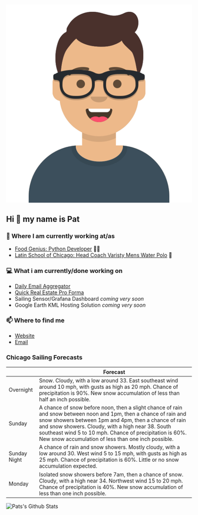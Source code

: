 [![Social banner for p-j-falconer](https://raw.githubusercontent.com/P-J-FALCONER/P-J-FALCONER/master/assets/avataaars.svg)](https://patfalconer.com/)
## Hi :wave: my name is Pat

### 💼 Where I am currently working at/as
- [Food Genius: Python Developer](https://getfoodgenius.com/) 🍔🐍
- [Latin School of Chicago: Head Coach Varisty Mens Water Polo](https://www.latinschool.org/) 🤽


### 💻 What i am currently/done working on
 - [Daily Email Aggregator](https://github.com/P-J-FALCONER/dott_daily_mail)
 - [Quick Real Estate Pro Forma](https://github.com/P-J-FALCONER/henry)
 - Sailing Sensor/Grafana Dashboard *coming very soon*
 - Google Earth KML Hosting Solution *coming very soon*

### 📫 Where to find me
 - [Website](https://patfalconer.com/)
 - [Email](mailto:patrick.j.falconer@gmail.com)


### Chicago Sailing Forecasts
|   | Forecast  |
|---|---|
| Overnight | Snow. Cloudy, with a low around 33. East southeast wind around 10 mph, with gusts as high as 20 mph. Chance of precipitation is 90%. New snow accumulation of less than half an inch possible. |
| Sunday | A chance of snow before noon, then a slight chance of rain and snow between noon and 1pm, then a chance of rain and snow showers between 1pm and 4pm, then a chance of rain and snow showers. Cloudy, with a high near 38. South southeast wind 5 to 10 mph. Chance of precipitation is 60%. New snow accumulation of less than one inch possible. |
| Sunday Night | A chance of rain and snow showers. Mostly cloudy, with a low around 30. West wind 5 to 15 mph, with gusts as high as 25 mph. Chance of precipitation is 60%. Little or no snow accumulation expected. |
| Monday | Isolated snow showers before 7am, then a chance of snow. Cloudy, with a high near 34. Northwest wind 15 to 20 mph. Chance of precipitation is 40%. New snow accumulation of less than one inch possible. |

![Pats's Github Stats](https://github-readme-stats.vercel.app/api?username=p-j-falconer&show_icons=true&theme=radical)
